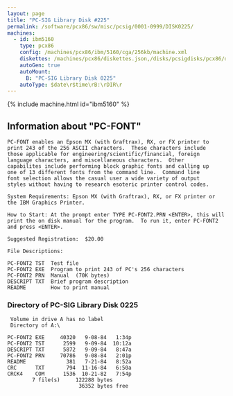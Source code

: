 ```yaml
---
layout: page
title: "PC-SIG Library Disk #225"
permalink: /software/pcx86/sw/misc/pcsig/0001-0999/DISK0225/
machines:
  - id: ibm5160
    type: pcx86
    config: /machines/pcx86/ibm/5160/cga/256kb/machine.xml
    diskettes: /machines/pcx86/diskettes.json,/disks/pcsigdisks/pcx86/diskettes.json
    autoGen: true
    autoMount:
      B: "PC-SIG Library Disk 0225"
    autoType: $date\r$time\rB:\rDIR\r
---
```


{% include machine.html id="ibm5160" %}

## Information about "PC-FONT"

    PC-FONT enables an Epson MX (with Graftrax), RX, or FX printer to
    print 243 of the 256 ASCII characters.  These characters include
    those applicable for engineering/scientific/financial, foreign
    language characters, and miscellaneous characters.  Other
    capabilites include performing block graphic fonts and calling up
    one of 13 different fonts from the command line.  Command line
    font selection allows the casual user a wide variety of output
    styles without having to research esoteric printer control codes.
    
    System Requirements: Epson MX (with Graftrax), RX, or FX printer or
    the IBM Graphics Printer.
    
    How to Start: At the prompt enter TYPE PC-FONT2.PRN <ENTER>, this will
    print the on disk manual for the program.  To run it, enter PC-FONT2
    and press <ENTER>.
    
    Suggested Registration:  $20.00
    
    File Descriptions:
    
    PC-FONT2 TST  Test file
    PC-FONT2 EXE  Program to print 243 of PC's 256 characters
    PC-FONT2 PRN  Manual  (70K bytes)
    DESCRIPT TXT  Brief program description
    README        How to print manual

### Directory of PC-SIG Library Disk 0225

     Volume in drive A has no label
     Directory of A:\

    PC-FONT2 EXE     40320   9-08-84   1:34p
    PC-FONT2 TST      2599   9-09-84  10:12a
    DESCRIPT TXT      5872   9-09-84   8:47a
    PC-FONT2 PRN     70786   9-08-84   2:01p
    README             381   7-21-84   8:52a
    CRC      TXT       794  11-16-84   6:50a
    CRCK4    COM      1536  10-21-82   7:54p
            7 file(s)     122288 bytes
                           36352 bytes free
